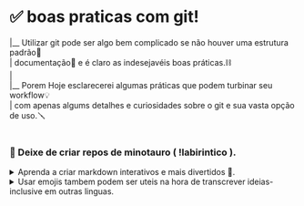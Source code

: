 ﻿# ✅ boas praticas com git!<br>
 
|__ Utilizar git pode ser algo bem complicado se não houver uma estrutura padrão🔢<br>| documentação📎 e é claro as indesejavéis boas práticas.⛓ <br>
|<br>
|__ Porem Hoje esclarecerei algumas práticas que podem turbinar seu workflow💡 <br>| com apenas algums detalhes e curiosidades sobre o git e sua vasta opção de uso.🪛<br>
<br>
### 🧱 Deixe de criar repos de minotauro ( !labirintico ). 

<div align="left">
<details>
<summary>Aprenda a criar markdown interativos e mais divertidos 📲. </summary>

Algumas coisas não relevantes podem estar escondidas para auxiliar na hora de ler<br>
Nem sempre precisamos ficar olhando milhares de caracters para encontrar algo relevante.

```Tags como <details> - <summary> && <div align=> # podem criar um MD mais organizado e de facil leitura.```

</details>
<details>
<summary>Usar emojis tambem podem ser uteis na hora de transcrever ideias- inclusive em outras linguas.</summary>

<p style="font-size: 5px">
🦆 eu pessoalmente prefiro ascci a emojis de fato.
porem entendo que para algumas pessoas a visualização de letras piscando por ai não é a mais agradavel.

</p>

</details>
</div>

<br> 
